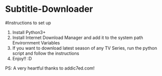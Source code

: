 # Subtitle-Downloader


#Instructions to set up

1. Install Python3+
2. Install Internet Download Manager and add it to the system path Envirornment Variables
3. If you want to download latest season of any TV Series, run the python script and follow the instructions
4. Enjoy!! :D

PS: A very heartful thanks to addic7ed.com!
